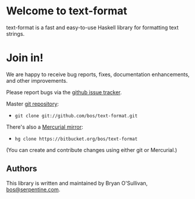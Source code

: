 # Welcome to text-format

text-format is a fast and easy-to-use Haskell library for formatting
text strings.

# Join in!

We are happy to receive bug reports, fixes, documentation enhancements,
and other improvements.

Please report bugs via the
[github issue tracker](https://github.com/bos/text-format/issues).

Master [git repository](https://github.com/bos/text-format):

* `git clone git://github.com/bos/text-format.git`

There's also a [Mercurial mirror](https://bitbucket.org/bos/text-format):

* `hg clone https://bitbucket.org/bos/text-format`

(You can create and contribute changes using either git or Mercurial.)

Authors
-------

This library is written and maintained by Bryan O'Sullivan,
<bos@serpentine.com>.
